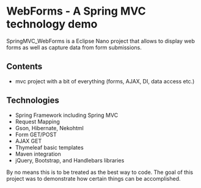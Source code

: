 # WebForms - A Spring MVC technology demo
SpringMVC_WebForms is a Eclipse Nano project that allows to display web forms as well as capture data from form submissions.

## Contents

* mvc project with a bit of everything (forms, AJAX, DI, data access etc.)

## Technologies
* Spring Framework including Spring MVC
* Request Mapping
* Gson, Hibernate, Nekohtml
* Form GET/POST
* AJAX GET
* Thymeleaf basic templates
* Maven integration
* jQuery, Bootstrap, and Handlebars libraries

By no means this is to be treated as the best way to code.  The goal of this project was to demonstrate how certain things can be accomplished.
